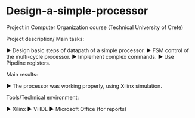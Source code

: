 # Design-a-simple-processor
Project in Computer Organization course (Technical University of Crete)

Project description/ Main tasks:

  ▶ Design basic steps of datapath of a simple processor.
  ▶ FSM control of the multi-cycle processor.
  ▶ Implement complex commands.
  ▶ Use Pipeline registers.

Main results:

  ▶ The processor was working properly, using Xilinx simulation.
  
Tools/Technical environment:

  ▶ Xilinx
  ▶ VHDL
  ▶ Microsoft Office (for reports)
